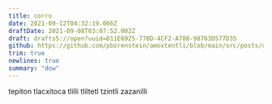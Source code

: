 ```yaml
---
title: corro
date: 2021-09-12T04:32:19.066Z
draftDate: 2021-09-08T03:07:52.002Z
draft: drafts5://open?uuid=D11E6925-77BD-4CF2-A788-98763D577D35
github: https://github.com/pborenstein/amoxtentli/blob/main/src/posts/d11e6925-77bd-4cf2-a788-98763d577d35.md
trim: true
newlines: true
summary: "dow"
---
```



tepiton
tlacxitoca
tlilli
tliltetl
tzintli
zazanilli
